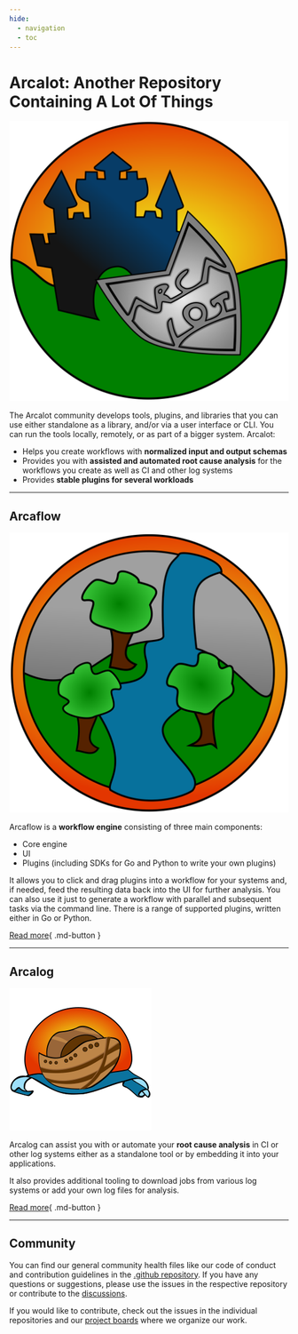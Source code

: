 ```yaml
---
hide:
  - navigation
  - toc
---
```


# Arcalot: Another Repository Containing A Lot Of Things

<div class="media" markdown>

![Arcalot logo showing a shield with the Arcalot inscription on a hill with the silhouette of a castle in the background](arcalot.svg)

The Arcalot community develops tools, plugins, and libraries that you can use either standalone as a library, and/or via a user interface or CLI. You can run the tools locally, remotely, or as part of a bigger system. Arcalot:

* Helps you create workflows with **normalized input and output schemas**
* Provides you with **assisted and automated root cause analysis** for the workflows you create as well as CI and other log systems
* Provides **stable plugins for several workloads**

</div>

---

## Arcaflow

<div class="media media--right" markdown>

![Arcaflow logo showing a waterfall and a river with 3 trees symbolizing the various plugins](arcaflow.svg)

Arcaflow is a **workflow engine** consisting of three main components:

* Core engine
* UI
* Plugins (including SDKs for Go and Python to write your own plugins)

It allows you to click and drag plugins into a workflow for your systems and, if needed, feed the resulting data back into the UI for further analysis. You can also use it just to generate a workflow with parallel and subsequent tasks via the command line. There is a range of supported plugins, written either in Go or Python.

[Read more](arcaflow/){ .md-button }

</div>

---

## Arcalog

<div class="media" markdown>

![Arcalog logo showing an ark floating on a blue scroll symbolizing the many logs it is scrolling through](https://github.com/arcalot/.github/raw/main/branding/arcalog.png)

Arcalog can assist you with or automate your **root cause analysis** in CI or other log systems either as a standalone tool or by embedding it into your applications.

It also provides additional tooling to download jobs from various log systems or add your own log files for analysis.

[Read more](arcaflow/){ .md-button }

</div>

---

## Community

You can find our general community health files like our code of conduct and contribution guidelines in the [.github repository](https://github.com/arcalot/.github). If you have any questions or suggestions, please use the issues in the respective repository or contribute to the [discussions](https://github.com/orgs/arcalot/discussions).

If you would like to contribute, check out the issues in the individual repositories and our [project boards](https://github.com/orgs/arcalot/projects) where we organize our work.


